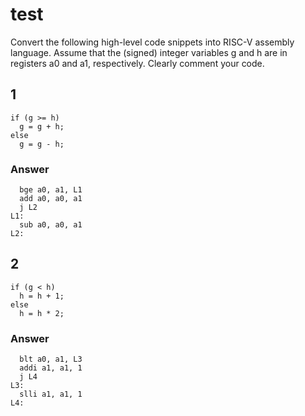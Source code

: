 # test

Convert the following high-level code snippets into RISC-V assembly language. Assume that the (signed) integer variables g and h are in registers a0 and a1, respectively. Clearly comment your code.

## 1

```
if (g >= h)
  g = g + h;
else
  g = g - h;
```

### Answer

```assembly
  bge a0, a1, L1
  add a0, a0, a1
  j L2
L1:
  sub a0, a0, a1
L2:
```
## 2

```
if (g < h)
  h = h + 1;
else
  h = h * 2;
```

### Answer

```assembly
  blt a0, a1, L3
  addi a1, a1, 1
  j L4
L3:
  slli a1, a1, 1
L4:
```
